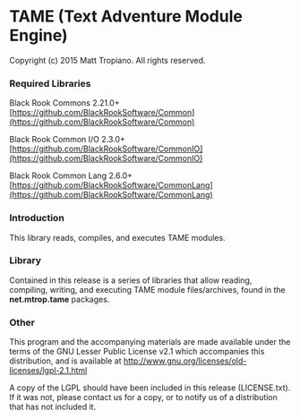 # TAME (Text Adventure Module Engine)

Copyright (c) 2015 Matt Tropiano. All rights reserved.  

### Required Libraries

Black Rook Commons 2.21.0+  
[https://github.com/BlackRookSoftware/Common](https://github.com/BlackRookSoftware/Common)

Black Rook Common I/O 2.3.0+  
[https://github.com/BlackRookSoftware/CommonIO](https://github.com/BlackRookSoftware/CommonIO)

Black Rook Common Lang 2.6.0+  
[https://github.com/BlackRookSoftware/CommonLang](https://github.com/BlackRookSoftware/CommonLang)

### Introduction

This library reads, compiles, and executes TAME modules.

### Library

Contained in this release is a series of libraries that allow reading, compiling,
writing, and executing TAME module files/archives, found in the **net.mtrop.tame**
packages.

### Other

This program and the accompanying materials
are made available under the terms of the GNU Lesser Public License v2.1
which accompanies this distribution, and is available at
http://www.gnu.org/licenses/old-licenses/lgpl-2.1.html

A copy of the LGPL should have been included in this release (LICENSE.txt).
If it was not, please contact us for a copy, or to notify us of a distribution
that has not included it. 
